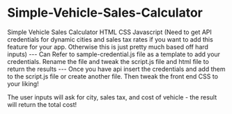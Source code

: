 # Simple-Vehicle-Sales-Calculator
Simple Vehicle Sales Calculator HTML CSS Javascript
(Need to get API credentials for dynamic cities and sales tax rates if you want to add this feature for your app. Otherwise this is just pretty much based off hard inputs)
--- Can Refer to sample-credential.js file as a template to add your credentials. Rename the file and tweak the script.js file and html file to return the results ---
Once you have api insert the credentials and add them to the script.js file or create another file. 
Then tweak the front end CSS to your liking!

The user inputs will ask for city, sales tax, and cost of vehicle - the result will return the total cost!


